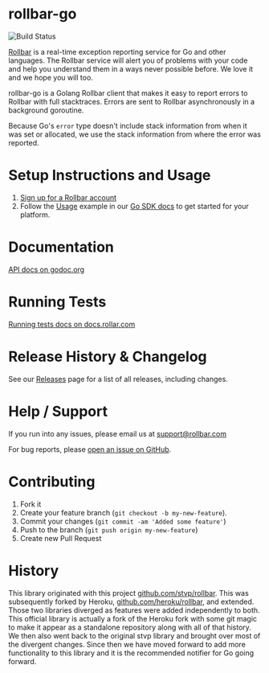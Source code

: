 # rollbar-go
![Build Status](https://github.com/rollbar/rollbar-go/workflows/Rollbar-go%20CI/badge.svg?branch=master)

[Rollbar](https://rollbar.com) is a real-time exception reporting service for Go
and other languages. The Rollbar service will alert you of problems with your code
and help you understand them in a ways never possible before. We love it and we hope
you will too.

rollbar-go is a Golang Rollbar client that makes it easy to report errors to
Rollbar with full stacktraces. Errors are sent to Rollbar asynchronously in a
background goroutine.

Because Go's `error` type doesn't include stack information from when it was set
or allocated, we use the stack information from where the error was reported.

# Setup Instructions and Usage

1. [Sign up for a Rollbar account](https://rollbar.com/signup)
2. Follow the [Usage](https://docs.rollbar.com/docs/go#usage) example in our [Go SDK docs](https://docs.rollbar.com/docs/go)
to get started for your platform.

# Documentation

[API docs on godoc.org](http://godoc.org/github.com/rollbar/rollbar-go)

# Running Tests

[Running tests docs on docs.rollar.com](https://docs.rollbar.com/docs/go#section-running-tests)

# Release History & Changelog

See our [Releases](https://github.com/rollbar/rollbar-go/releases) page for a list of all releases, including changes.

# Help / Support

If you run into any issues, please email us at [support@rollbar.com](mailto:support@rollbar.com)

For bug reports, please [open an issue on GitHub](https://github.com/rollbar/rollbar-go/issues/new).

# Contributing

1. Fork it
2. Create your feature branch (```git checkout -b my-new-feature```).
3. Commit your changes (```git commit -am 'Added some feature'```)
4. Push to the branch (```git push origin my-new-feature```)
5. Create new Pull Request

# History

This library originated with this project
[github.com/stvp/rollbar](https://github.com/stvp/rollbar).
This was subsequently forked by Heroku, [github.com/heroku/rollbar](https://github.com/heroku/rollbar),
and extended. Those two libraries diverged as features were added independently to both. This
official library is actually a fork of the Heroku fork with some git magic to make it appear as a
standalone repository along with all of that history. We then also went back to the original stvp
library and brought over most of the divergent changes. Since then we have moved forward to add more
functionality to this library and it is the recommended notifier for Go going forward.
